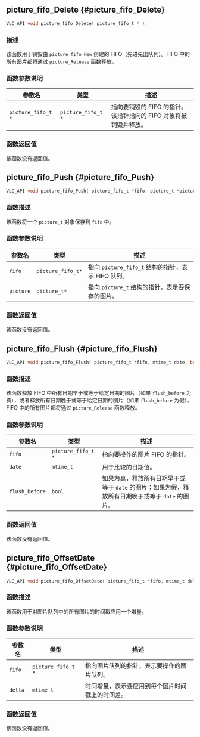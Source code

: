 ## picture_fifo_Delete {#picture_fifo_Delete}

```c
VLC_API void picture_fifo_Delete( picture_fifo_t * );
```

### 描述
该函数用于销毁由 `picture_fifo_New` 创建的 FIFO（先进先出队列）。FIFO 中的所有图片都将通过 `picture_Release` 函数释放。

### 函数参数说明

| 参数名          | 类型            | 描述                                                                 |
|-----------------|-----------------|----------------------------------------------------------------------|
| `picture_fifo_t *` | `picture_fifo_t *` | 指向要销毁的 FIFO 的指针。该指针指向的 FIFO 对象将被销毁并释放。 |

### 函数返回值
该函数没有返回值。
## picture_fifo_Push {#picture_fifo_Push}

```c
VLC_API void picture_fifo_Push( picture_fifo_t *fifo, picture_t *picture );
```

### 函数描述
该函数将一个 `picture_t` 对象保存到 `fifo` 中。

### 函数参数说明

| 参数名   | 类型           | 描述                         |
|----------|----------------|------------------------------|
| `fifo`   | `picture_fifo_t*` | 指向 `picture_fifo_t` 结构的指针，表示 FIFO 队列。 |
| `picture`| `picture_t*`      | 指向 `picture_t` 结构的指针，表示要保存的图片。 |

### 函数返回值
该函数没有返回值。
## picture_fifo_Flush {#picture_fifo_Flush}

```c
VLC_API void picture_fifo_Flush( picture_fifo_t *fifo, mtime_t date, bool flush_before );
```

### 函数描述
该函数释放 FIFO 中所有日期早于或等于给定日期的图片（如果 `flush_before` 为真），或者释放所有日期晚于或等于给定日期的图片（如果 `flush_before` 为假）。FIFO 中的所有图片都将通过 `picture_Release` 函数释放。

### 函数参数说明

| 参数名        | 类型          | 描述                                                                 |
|---------------|---------------|--------------------------------------------------------------------------|
| `fifo`        | `picture_fifo_t *` | 指向要操作的图片 FIFO 的指针。                                         |
| `date`        | `mtime_t`         | 用于比较的日期值。                                                     |
| `flush_before`| `bool`            | 如果为真，释放所有日期早于或等于 `date` 的图片；如果为假，释放所有日期晚于或等于 `date` 的图片。 |

### 函数返回值
该函数没有返回值。
## picture_fifo_OffsetDate {#picture_fifo_OffsetDate}

```c
VLC_API void picture_fifo_OffsetDate( picture_fifo_t *fifo, mtime_t delta );
```

### 函数描述
该函数用于对图片队列中的所有图片的时间戳应用一个增量。

### 函数参数说明

| 参数名 | 类型 | 描述 |
| --- | --- | --- |
| `fifo` | `picture_fifo_t *` | 指向图片队列的指针，表示要操作的图片队列。 |
| `delta` | `mtime_t` | 时间增量，表示要应用到每个图片时间戳上的时间差。 |

### 函数返回值
该函数没有返回值。
